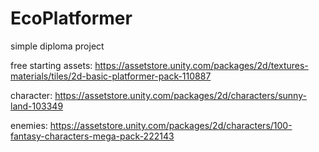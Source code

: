 # EcoPlatformer
simple diploma project

free starting assets: https://assetstore.unity.com/packages/2d/textures-materials/tiles/2d-basic-platformer-pack-110887 

character: https://assetstore.unity.com/packages/2d/characters/sunny-land-103349

enemies: https://assetstore.unity.com/packages/2d/characters/100-fantasy-characters-mega-pack-222143
